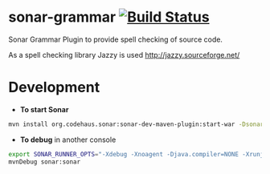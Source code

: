 sonar-grammar [![Build Status](https://travis-ci.org/webdizz/sonar-grammar.png?branch=master)](https://travis-ci.org/boxenwebdizz/sonar-grammar) 
=============

Sonar Grammar Plugin to provide spell checking of source code. 

As a spell checking library Jazzy is used http://jazzy.sourceforge.net/



# Development
* **To start Sonar**

```bash
mvn install org.codehaus.sonar:sonar-dev-maven-plugin:start-war -Dsonar.runtimeVersion=3.7.3 -Djava.io.tmpdir=/tmp
```
* **To debug** in another console

```bash
export SONAR_RUNNER_OPTS="-Xdebug -Xnoagent -Djava.compiler=NONE -Xrunjdwp:transport=dt_socket,server=y,suspend=y,address=8000"
mvnDebug sonar:sonar
```
